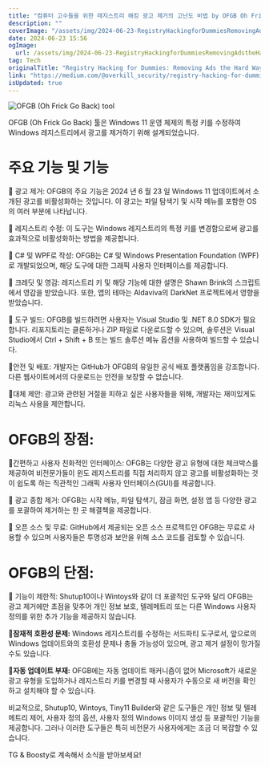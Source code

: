 ```yaml
---
title: "컴퓨터 고수들을 위한 레지스트리 해킹 광고 제거의 고난도 비법 by OFGB Oh Frick Go Back"
description: ""
coverImage: "/assets/img/2024-06-23-RegistryHackingforDummiesRemovingAdstheHardWaybyOFGBOhFrickGoBack_0.png"
date: 2024-06-23 15:56
ogImage:
  url: /assets/img/2024-06-23-RegistryHackingforDummiesRemovingAdstheHardWaybyOFGBOhFrickGoBack_0.png
tag: Tech
originalTitle: "Registry Hacking for Dummies: Removing Ads the Hard Way by OFGB (Oh Frick Go Back)"
link: "https://medium.com/@overkill_security/registry-hacking-for-dummies-removing-ads-the-hard-way-by-ofgb-oh-frick-go-back-2945a3dd374a"
isUpdated: true
---
```


![OFGB (Oh Frick Go Back) tool](/assets/img/2024-06-23-RegistryHackingforDummiesRemovingAdstheHardWaybyOFGBOhFrickGoBack_0.png)

OFGB (Oh Frick Go Back) 툴은 Windows 11 운영 체제의 특정 키를 수정하여 Windows 레지스트리에서 광고를 제거하기 위해 설계되었습니다.

# 주요 기능 및 기능

📌 광고 제거: OFGB의 주요 기능은 2024 년 6 월 23 일 Windows 11 업데이트에서 소개된 광고를 비활성화하는 것입니다. 이 광고는 파일 탐색기 및 시작 메뉴를 포함한 OS의 여러 부분에 나타납니다.

<!-- cozy-coder - 수평 -->

<ins class="adsbygoogle"
     style="display:block"
     data-ad-client="ca-pub-4877378276818686"
     data-ad-slot="1107185301"
     data-ad-format="auto"
     data-full-width-responsive="true"></ins>

<script>
     (adsbygoogle = window.adsbygoogle || []).push({});
</script>

📌 레지스트리 수정: 이 도구는 Windows 레지스트리의 특정 키를 변경함으로써 광고를 효과적으로 비활성화하는 방법을 제공합니다.

📌 C# 및 WPF로 작성: OFGB는 C# 및 Windows Presentation Foundation (WPF)로 개발되었으며, 해당 도구에 대한 그래픽 사용자 인터페이스를 제공합니다.

📌 크레딧 및 영감: 레지스트리 키 및 해당 기능에 대한 설명은 Shawn Brink의 스크립트에서 영감을 받았습니다. 또한, 앱의 테마는 Aldaviva의 DarkNet 프로젝트에서 영향을 받았습니다.

📌 도구 빌드: OFGB를 빌드하려면 사용자는 Visual Studio 및 .NET 8.0 SDK가 필요합니다. 리포지토리는 클론하거나 ZIP 파일로 다운로드할 수 있으며, 솔루션은 Visual Studio에서 Ctrl + Shift + B 또는 빌드 솔루션 메뉴 옵션을 사용하여 빌드할 수 있습니다.

<!-- cozy-coder - 수평 -->

<ins class="adsbygoogle"
     style="display:block"
     data-ad-client="ca-pub-4877378276818686"
     data-ad-slot="1107185301"
     data-ad-format="auto"
     data-full-width-responsive="true"></ins>

<script>
     (adsbygoogle = window.adsbygoogle || []).push({});
</script>

📌안전 및 배포: 개발자는 GitHub가 OFGB의 유일한 공식 배포 플랫폼임을 강조합니다. 다른 웹사이트에서의 다운로드는 안전을 보장할 수 없습니다.

📌대체 제안: 광고와 관련된 거절을 피하고 싶은 사용자들을 위해, 개발자는 재미있게도 리눅스 사용을 제안합니다.

# OFGB의 장점:

📌간편하고 사용자 친화적인 인터페이스: OFGB는 다양한 광고 유형에 대한 체크박스를 제공하여 비전문가들이 윈도 레지스트리를 직접 처리하지 않고 광고를 비활성화하는 것이 쉽도록 하는 직관적인 그래픽 사용자 인터페이스(GUI)를 제공합니다.

<!-- cozy-coder - 수평 -->

<ins class="adsbygoogle"
     style="display:block"
     data-ad-client="ca-pub-4877378276818686"
     data-ad-slot="1107185301"
     data-ad-format="auto"
     data-full-width-responsive="true"></ins>

<script>
     (adsbygoogle = window.adsbygoogle || []).push({});
</script>

📌 광고 종합 제거: OFGB는 시작 메뉴, 파일 탐색기, 잠금 화면, 설정 앱 등 다양한 광고를 포괄하여 제거하는 한 곳 해결책을 제공합니다.

📌 오픈 소스 및 무료: GitHub에서 제공되는 오픈 소스 프로젝트인 OFGB는 무료로 사용할 수 있으며 사용자들은 투명성과 보안을 위해 소스 코드를 검토할 수 있습니다.

# OFGB의 단점:

📌 기능이 제한적: Shutup10이나 Wintoys와 같이 더 포괄적인 도구와 달리 OFGB는 광고 제거에만 초점을 맞추어 개인 정보 보호, 텔레메트리 또는 다른 Windows 사용자 정의를 위한 추가 기능을 제공하지 않습니다.

<!-- cozy-coder - 수평 -->

<ins class="adsbygoogle"
     style="display:block"
     data-ad-client="ca-pub-4877378276818686"
     data-ad-slot="1107185301"
     data-ad-format="auto"
     data-full-width-responsive="true"></ins>

<script>
     (adsbygoogle = window.adsbygoogle || []).push({});
</script>

📌**잠재적 호환성 문제:** Windows 레지스트리를 수정하는 서드파티 도구로서, 앞으로의 Windows 업데이트와의 호환성 문제나 충돌 가능성이 있으며, 광고 제거 설정이 망가질 수도 있습니다.

📌**자동 업데이트 부재:** OFGB에는 자동 업데이트 매커니즘이 없어 Microsoft가 새로운 광고 유형을 도입하거나 레지스트리 키를 변경할 때 사용자가 수동으로 새 버전을 확인하고 설치해야 할 수 있습니다.

비교적으로, Shutup10, Wintoys, Tiny11 Builder와 같은 도구들은 개인 정보 및 텔레메트리 제어, 사용자 정의 옵션, 사용자 정의 Windows 이미지 생성 등 포괄적인 기능을 제공합니다. 그러나 이러한 도구들은 특히 비전문가 사용자에게는 조금 더 복잡할 수 있습니다.

TG & Boosty로 계속해서 소식을 받아보세요!
